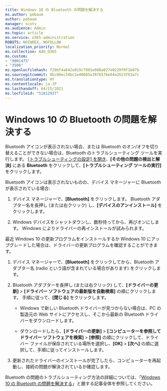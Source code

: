 ```yaml
---
title: Windows 10 の Bluetooth の問題を解決する
ms.author: pebaum
author: pebaum
manager: scotv
ms.audience: Admin
ms.topic: article
ms.service: o365-administration
ROBOTS: NOINDEX, NOFOLLOW
localization_priority: Normal
ms.collection: Adm_O365
ms.custom:
- "9001475"
- "3506"
ms.openlocfilehash: f20bf4a642e019c7901e988a027e0220f0f1b07b
ms.sourcegitcommit: 8bc60ec34bc1e40685e3976576e04a2623f63a7c
ms.translationtype: HT
ms.contentlocale: ja-JP
ms.lasthandoff: 04/15/2021
ms.locfileid: "51812937"
---
```

# <a name="fix-bluetooth-problems-in-windows-10"></a>Windows 10 の Bluetooth の問題を解決する

Bluetooth アイコンが表示されない場合、または Bluetooth のオン/オフを切り替えることができない場合は、Bluetooth のトラブルシューティング ツールを実行します。 [[トラブルシューティングの設定] を開き](ms-settings:troubleshoot)、**[その他の問題の検出と解決]** にある **Bluetooth** をクリックして、**[トラブルシューティング ツールの実行]** をクリックします。

Bluetooth アイコンは表示されないものの、デバイス マネージャーに Bluetooth が表示されている場合:

1. デバイス マネージャーで、**[Bluetooth]** をクリックします。 Bluetooth アダプター名を長押し (または右クリック) し、**[デバイスのアンインストール]** をクリックします。

2. Windows デバイスをシャットダウンし、数秒待ってから、再びオンにします。 Windows によりドライバーの再インストールが試みられます。

最近 Windows 10 の更新プログラムをインストールするか Windows 10 にアップグレードした場合は、ドライバーの更新プログラムを確認することができます。

1. デバイス マネージャーで、**[Bluetooth]** をクリックしてから、Bluetooth アダプター名 (radio という語が含まれている場合があります) をクリックします。

2. Bluetooth アダプターを長押し (または右クリック) して、**[ドライバーの更新]** > **[ドライバー ソフトウェアの最新版を自動検索]** の順にクリックします。 手順に従って、**[閉じる]** をクリックします。

      - Windows で新しい Bluetooth ドライバーが見つからない場合は、PC の製造元の Web サイトにアクセスし、そこから最新の Bluetooth ドライバーをダウンロードします。

    - ダウンロードしたら、**[ドライバーの更新]** > **[コンピューターを参照してドライバー ソフトウェアを検索]** > **[参照]** の順にクリックして、ドライバー ファイルが保存されている場所を選択し、**[OK]** > **[次へ]** の順に選択して、手順に従ってインストールします。

3. 更新されたドライバーのインストールが完了したら、コンピューターを再起動し、接続の問題が解決されているか確認します。

Bluetooth の問題のトラブルシューティング方法の詳細については、「[Windows 10 の Bluetooth の問題を解決する](https://support.microsoft.com/help/14169/windows-10-fix-bluetooth-problems)」と題する記事全体を参照してください。
